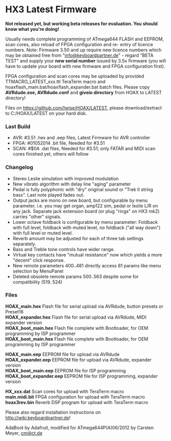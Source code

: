 HX3 Latest Firmware
===================

<b>Not released yet, but working beta releases for evaluation. You should know what you're doing!</b>

Usually needs complete programming of ATmega644 FLASH and EEPROM, scan cores, also reload of FPGA configuration and re-
entry of licence numbers. Note: Firmware 3.50 and up require new licence numbers which may be obtained free from 
"info@keyboardpartner.de" - regard "BETA TEST" and supply your <b>new serial number</b> issued by 3.5x firmware (you 
will have to update your board with new firmware and FPGA configuration first).

FPGA configuration and scan cores may be uploaded by provided TTMACRO_LATEST_xxx.ttl TeraTerm macro and 
hoaxflash_main.bat/hoaxflash_expander.bat batch files. Please copy <b>AVRdude.exe, AVRdude.conf</b> and <b>giveio 
directory</b> from HOAX to LATEST directory!

Files on https://github.com/heise/HOAX/LATEST, please download/extract to C:/HOAX/LATEST on your hard disk.

### Last Build

* AVR:  #3.51       .hex and .eep files, Latest Firmware for AVR controller
* FPGA: #01052014   .bit file, Needed for #3.51
* SCAN: #$0A        .dat files, Needed for #3.51; only FATAR and MIDI scan cores finished yet, others will follow 

### Changelog

* Stereo Leslie simulation with improved modulation
* New vibrato algorithm with delay line "aging" parameter
* Pedal is fully polyphonic with "dry" original sound or "Trek II string bass". Last note played fades out.
* Output jacks are mono on new board, but configurable by menu parameter, i.e. you may get organ, amp122 sim, pedal or leslie L/R on any jack. Separate jack extension board (or plug "rings" on HX3 mk2) carries "other" signals.
* Lower octave foldback is configurable by menu parameter: Foldback with full level, foldback with muted level, no foldback ("all way down") with full level or muted level.
* Reverb amount may be adjusted for each of three tab settings separately.
* Bass and Treble tone controls have wider range. 
* Virtual key contacts have "mutual resistance" now which yields a more "decent" click response.
* New remote parameters 400..481 directly access 81 params like menu selection by MenuPanel
* Deleted obsolete remote params 500..563 despite some for compatibility (519..524)

### Files

<b>HOAX_main.hex</b> Flash file for serial upload via AVRdude, button presets or Preset16<br>
<b>HOAX_expander.hex</b> Flash file for serial upload via AVRdude, MIDI expander version<br>
<b>HOAX_boot_main.hex</b> Flash file complete with Bootloader, for OEM programming by ISP programmer<br>
<b>HOAX_boot_main.hex</b> Flash file complete with Bootloader, for OEM programming by ISP programmer<br>

<b>HOAX_main.eep</b> EEPROM file for upload via AVRdude<br>
<b>HOAX_expander.eep</b> EEPROM file for upload via AVRdude, expander version<br>
<b>HOAX_boot_main.eep</b> EEPROM file for ISP programming<br>
<b>HOAX_boot_expander.eep</b> EEPROM file for ISP programming, expander version<br>

<b>HX_xxx.dat</b>  Scan cores for upload with TeraTerm macro<br>
<b>main.midi.bit</b>  FPGA configuration for upload with TeraTerm macro<br>
<b>hoax3rev.bin</b>  Reverb DSP program for upload with TeraTerm macro<br>

Please also regard installation instructions on http://wiki.keyboardpartner.de!

AdaBoot by Adafruit, modified for ATmega644P(A)06/2012 by Carsten Meyer, cm@ct.de
